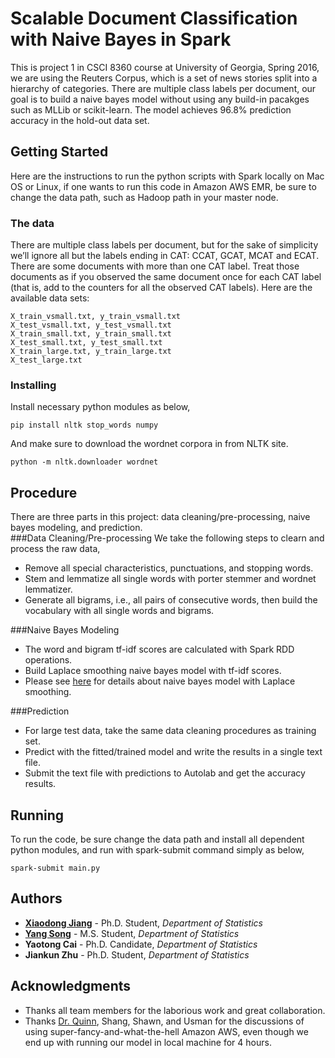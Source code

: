 # Scalable Document Classification with Naive Bayes in Spark

This is project 1 in CSCI 8360 course at University of Georgia, Spring 2016, we are using the Reuters Corpus, which is a set of news stories split intoa hierarchy of categories. There are multiple class labels per document, our goal is to build a naive bayes model without using any build-in pacakges such as MLLib or scikit-learn. The model achieves 96.8% prediction accuracy in the hold-out data set.


## Getting Started

Here are the instructions to run the python scripts with Spark locally on Mac OS or Linux, if one wants to run this code in Amazon AWS EMR, be sure to change the data path, such as Hadoop path in your master node.

### The data
There are multiple class labels per document, but for the sakeof simplicity we’ll ignore all but the labels ending in CAT: CCAT, GCAT, MCAT and ECAT. There are some documents with more than one CAT label. Treat those documents as ifyou observed the same document once for each CAT label (that is, add to the countersfor all the observed CAT labels).
Here are the available data sets:

```
X_train_vsmall.txt, y_train_vsmall.txt
X_test_vsmall.txt, y_test_vsmall.txt
X_train_small.txt, y_train_small.txt
X_test_small.txt, y_test_small.txt
X_train_large.txt, y_train_large.txt
X_test_large.txt
```
### Installing 

Install necessary python modules as below,

```
pip install nltk stop_words numpy  
```

And make sure to download the wordnet corpora in from NLTK site.

```
python -m nltk.downloader wordnet
```
## Procedure
There are three parts in this project: data cleaning/pre-processing, naive bayes modeling, and prediction.  
###Data Cleaning/Pre-processing
We take the following steps to clearn and process the raw data,

* Remove all special characteristics, punctuations, and stopping words. 
* Stem and lemmatize all single words with porter stemmer and wordnet lemmatizer.
* Generate all bigrams, i.e., all pairs of consecutive words, then build the vocabulary with all single words and bigrams.

###Naive Bayes Modeling
* The word and bigram tf-idf scores are calculated with Spark RDD operations.
* Build Laplace smoothing naive bayes model with tf-idf scores.
* Please see [here](https://web.stanford.edu/class/cs124/lec/naivebayes.pdf) for details about naive bayes model with Laplace smoothing.

###Prediction
* For large test data, take the same data cleaning procedures as training set. 
* Predict with the fitted/trained model and write the results in a single text file.
* Submit the text file with predictions to Autolab and get the accuracy results.

## Running
To run the code, be sure change the data path and install all dependent python modules, and run with spark-submit command simply as below,

```
spark-submit main.py
```

## Authors

* **[Xiaodong Jiang](https://www.linkedin.com/in/xiaodongjiang)** - Ph.D. Student, *Department of Statistics*
* **[Yang Song](https://www.linkedin.com/in/yang-song-74298a118/en)** - M.S. Student, *Department of Statistics*
* **Yaotong Cai** - Ph.D. Candidate, *Department of Statistics*
* **Jiankun Zhu** - Ph.D. Student, *Department of Statistics*
   
## Acknowledgments

* Thanks all team members for the laborious work and great collaboration.
* Thanks [Dr. Quinn](http://cobweb.cs.uga.edu/~squinn/), Shang, Shawn, and Usman for the discussions of using super-fancy-and-what-the-hell Amazon AWS, even though we end up with running our model in local machine for 4 hours.

